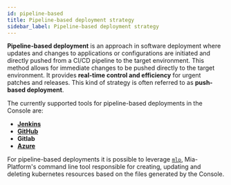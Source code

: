 ```yaml
---
id: pipeline-based
title: Pipeline-based deployment strategy
sidebar_label: Pipeline-based deployment strategy
---
```


**Pipeline-based deployment** is an approach in software deployment where updates and changes to applications or configurations are initiated and directly pushed from a CI/CD pipeline to the target environment. This method allows for immediate changes to be pushed directly to the target environment. It provides **real-time control and efficiency** for urgent patches and releases. This kind of strategy is often referred to as **push-based deployment**. 


The currently supported tools for pipeline-based deployments in the Console are: 

- [**Jenkins**](/development_suite/deploy/pipeline-based/configure-jenkins.md)
- [**GitHub**](/development_suite/deploy/pipeline-based/configure-github-actions.md)
- **Gitlab**
- [**Azure**](/development_suite/deploy/pipeline-based/configure-azure-pipelines.md)

For pipeline-based deployments it is possible to leverage [`mlp`](/runtime_suite_tools/mlp/10_overview.md), Mia-Platform's command line tool responsible for creating, updating and deleting kubernetes resources based on the files generated by the Console.
